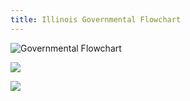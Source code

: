 ```yaml
---
title: Illinois Governmental Flowchart
---
```

![Governmental Flowchart](/img/flowchart.png)

![](/img/screen-shot-2018-11-20-at-9.11.32-pm.png)

![](/img/screen-shot-2018-11-20-at-9.18.00-pm.png)
